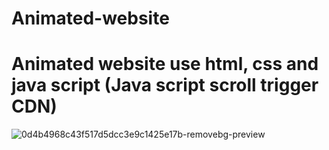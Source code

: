 # Animated-website
# Animated website use html, css and java script (Java script scroll trigger CDN)

![0d4b4968c43f517d5dcc3e9c1425e17b-removebg-preview](https://github.com/user-attachments/assets/87bacf44-42c8-4ca6-88dc-eebb0f40c2d7)
